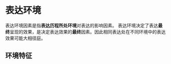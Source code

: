 # 表达环境
表达环境因素是指**表达历程所处环境**对表达的影响因素。
表达环境决定了表达**最终**呈现的效果，是决定表达效果的**最终**因素。因此相同表达处在不同环境中的表达效果可能大相径庭。
## 环境特征
